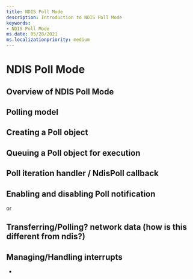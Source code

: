 ```yaml
---
title: NDIS Poll Mode
description: Introduction to NDIS Poll Mode
keywords:
- NDIS Poll Mode
ms.date: 05/28/2021
ms.localizationpriority: medium
---
```


# NDIS Poll Mode

## Overview of NDIS Poll Mode

## Polling model



## Creating a Poll object

## Queuing a Poll object for execution 

## Poll iteration handler / NdisPoll callback

## Enabling and disabling Poll notification

or 


## Transferring/Polling? network data (how is this different from ndis?)

## Managing/Handling interrupts

- 